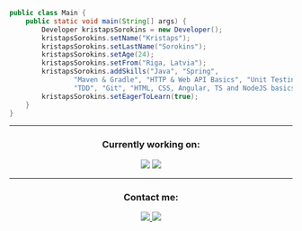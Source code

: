 ```java
public class Main {
    public static void main(String[] args) {
        Developer kristapsSorokins = new Developer();
        kristapsSorokins.setName("Kristaps");
        kristapsSorokins.setLastName("Sorokins");
        kristapsSorokins.setAge(24);
        kristapsSorokins.setFrom("Riga, Latvia");
        kristapsSorokins.addSkills("Java", "Spring",
                "Maven & Gradle", "HTTP & Web API Basics", "Unit Testing",
                "TDD", "Git", "HTML, CSS, Angular, TS and NodeJS basics");
        kristapsSorokins.setEagerToLearn(true);
    }
}
```
-----------------------------
<h3 align="center">Currently working on:</h3>
<p align="center">
    <img src="https://i.imgur.com/cR7qbQF.jpg" />
    <img src="https://i.imgur.com/xlSmAUE.jpg" />
</p>


-----------------------------
<h3 align="center">Contact me:</h3>
<p align="center">
        <a href="https://github.com/kipijz/flight-planner">
          <img src="https://img.shields.io/badge/LinkedIn-0077B5?style=for-the-badge&logo=linkedin&logoColor=white"/>
        </a>
        <a href="https://www.codingame.com/profile/0e6ff05dbfb4905669a4da9e6fbdf7668835174">
          <img src="https://img.shields.io/badge/Gmail-D14836?style=for-the-badge&logo=gmail&logoColor=white" />
        </a>
</p>

